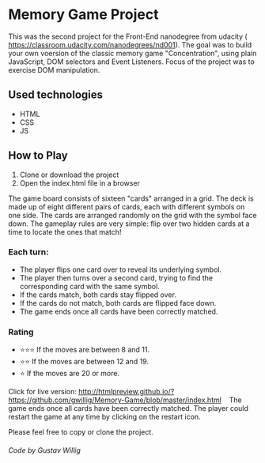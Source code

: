 # Memory Game Project
This was the second project for the Front-End nanodegree from udacity ( https://classroom.udacity.com/nanodegrees/nd001).  The goal was to build your own voersion of the classic memory game "Concentration", using plain JavaScript, DOM selectors and Event Listeners.
Focus of the project was to exercise DOM manipulation.
## Used technologies
* HTML
* CSS
* JS

## How to Play
1. Clone or download the project
2. Open the index.html file in a browser 

The game board consists of sixteen "cards" arranged in a grid. The deck is made up of eight different pairs of cards, each with different symbols on one side. The cards are arranged randomly on the grid with the symbol face down. The gameplay rules are very simple: flip over two hidden cards at a time to locate the ones that match!

### Each turn:

* The player flips one card over to reveal its underlying symbol.
* The player then turns over a second card, trying to find the corresponding card with the same symbol.
* If the cards match, both cards stay flipped over.
* If the cards do not match, both cards are flipped face down.
* The game ends once all cards have been correctly matched.

### Rating

* ⭐️⭐️⭐️ If the moves are between 8 and 11.
* ⭐️⭐️ If the moves are between 12 and 19.
* ⭐️ If the moves are 20 or more.

Click for live version: http://htmlpreview.github.io/?https://github.com/gwillig/Memory-Game/blob/master/index.html &nbsp;&nbsp;
The game ends once all cards have been correctly matched. The player could restart the game at any time by clicking on the restart icon.


Please feel free to copy or clone the project.

###### Code by Gustav Willig

